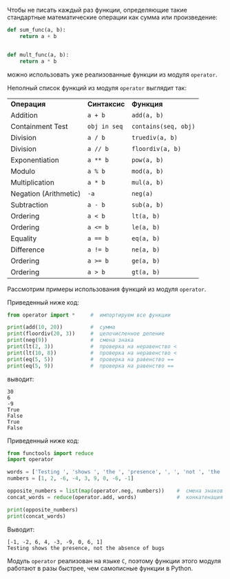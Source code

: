 

Чтобы не писать каждый раз функции, определяющие такие стандартные математические операции как сумма или произведение:

```python
def sum_func(a, b):
    return a + b


def mult_func(a, b):
    return a * b
```

можно использовать уже реализованные функции из модуля `operator`.

Неполный список функций из модуля `operator` выглядит так:

|   |   |   |
|---|---|---|
|**Операция**|**Синтаксис**|**Функция**|
|Addition|`a + b`|`add(a, b)`|
|Containment Test|`obj in seq`|`contains(seq, obj)`|
|Division|`a / b`|`truediv(a, b)`|
|Division|`a // b`|`floordiv(a, b)`|
|Exponentiation|`a ** b`|`pow(a, b)`|
|Modulo|`a % b`|`mod(a, b)`|
|Multiplication|`a * b`|`mul(a, b)`|
|Negation (Arithmetic)|`-a`|`neg(a)`|
|Subtraction|`a - b`|`sub(a, b)`|
|Ordering|`a < b`|`lt(a, b)`|
|Ordering|`a <= b`|`le(a, b)`|
|Equality|`a == b`|`eq(a, b)`|
|Difference|`a != b`|`ne(a, b)`|
|Ordering|`a >= b`|`ge(a, b)`|
|Ordering|`a > b`|`gt(a, b)`|

Рассмотрим примеры использования функций из модуля `operator`.

Приведенный ниже код:

```python
from operator import *     #  импортируем все функции

print(add(10, 20))         #  сумма
print(floordiv(20, 3))     #  целочисленное деление
print(neg(9))              #  смена знака
print(lt(2, 3))            #  проверка на неравенство <
print(lt(10, 8))           #  проверка на неравенство <
print(eq(5, 5))            #  проверка на равенство ==
print(eq(5, 9))            #  проверка на равенство ==
```

выводит:

```no-highlight
30
6
-9
True
False
True
False
```

Приведенный ниже код:

```python
from functools import reduce
import operator

words = ['Testing ', 'shows ', 'the ', 'presence', ', ', 'not ', 'the ', 'absence ', 'of ', 'bugs'] 
numbers = [1, 2, -6, -4, 3, 9, 0, -6, -1]

opposite_numbers = list(map(operator.neg, numbers))    #  смена знаков элементов списка
concat_words = reduce(operator.add, words)             #  конкатенация элементов списка

print(opposite_numbers)
print(concat_words)
```

Выводит:

```no-highlight
[-1, -2, 6, 4, -3, -9, 0, 6, 1]
Testing shows the presence, not the absence of bugs
```

Модуль `operator` реализован на языке `C`, поэтому функции этого модуля работают в разы быстрее, чем самописные функции в Python.